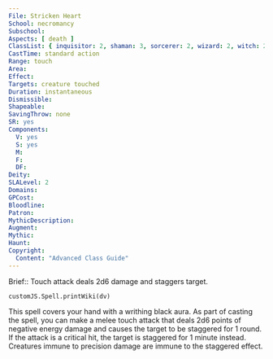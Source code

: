 ```yaml
---
File: Stricken Heart
School: necromancy
Subschool: 
Aspects: [ death ]
ClassList: { inquisitor: 2, shaman: 3, sorcerer: 2, wizard: 2, witch: 2, psychic: 2, mesmerist: 2, spiritualist: 2 }
CastTime: standard action
Range: touch
Area: 
Effect: 
Targets: creature touched
Duration: instantaneous
Dismissible: 
Shapeable: 
SavingThrow: none
SR: yes
Components:
  V: yes
  S: yes
  M: 
  F: 
  DF: 
Deity: 
SLALevel: 2
Domains: 
GPCost: 
Bloodline: 
Patron: 
MythicDescription: 
Augment: 
Mythic: 
Haunt: 
Copyright:
  Content: "Advanced Class Guide"
---
```

Brief:: Touch attack deals 2d6 damage and staggers target.

```dataviewjs
customJS.Spell.printWiki(dv)
```

This spell covers your hand with a writhing black aura. As part of casting the spell, you can make a melee touch attack that deals 2d6 points of negative energy damage and causes the target to be staggered for 1 round. If the attack is a critical hit, the target is staggered for 1 minute instead. Creatures immune to precision damage are immune to the staggered effect.
